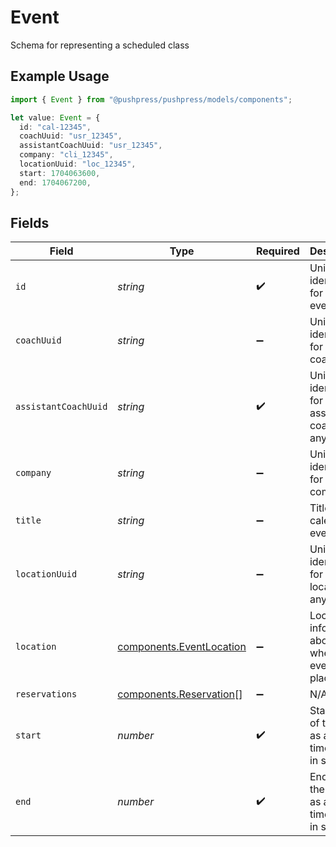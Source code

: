 # Event

Schema for representing a scheduled class

## Example Usage

```typescript
import { Event } from "@pushpress/pushpress/models/components";

let value: Event = {
  id: "cal-12345",
  coachUuid: "usr_12345",
  assistantCoachUuid: "usr_12345",
  company: "cli_12345",
  locationUuid: "loc_12345",
  start: 1704063600,
  end: 1704067200,
};
```

## Fields

| Field                                                                | Type                                                                 | Required                                                             | Description                                                          |
| -------------------------------------------------------------------- | -------------------------------------------------------------------- | -------------------------------------------------------------------- | -------------------------------------------------------------------- |
| `id`                                                                 | *string*                                                             | :heavy_check_mark:                                                   | Unique identifier for the event                                      |
| `coachUuid`                                                          | *string*                                                             | :heavy_minus_sign:                                                   | Unique identifier for the coach                                      |
| `assistantCoachUuid`                                                 | *string*                                                             | :heavy_check_mark:                                                   | Unique identifier for the assistant coach, if any                    |
| `company`                                                            | *string*                                                             | :heavy_minus_sign:                                                   | Unique identifier for the company                                    |
| `title`                                                              | *string*                                                             | :heavy_minus_sign:                                                   | Title of the calendar event                                          |
| `locationUuid`                                                       | *string*                                                             | :heavy_minus_sign:                                                   | Unique identifier for the location, if any                           |
| `location`                                                           | [components.EventLocation](../../models/components/eventlocation.md) | :heavy_minus_sign:                                                   | Location information about where the event took place                |
| `reservations`                                                       | [components.Reservation](../../models/components/reservation.md)[]   | :heavy_minus_sign:                                                   | N/A                                                                  |
| `start`                                                              | *number*                                                             | :heavy_check_mark:                                                   | Start time of the event as a Unix timestamp in seconds               |
| `end`                                                                | *number*                                                             | :heavy_check_mark:                                                   | End time of the event as a Unix timestamp in seconds                 |